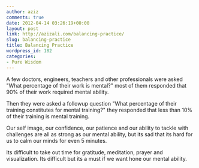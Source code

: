 ```yaml
---
author: aziz
comments: true
date: 2012-04-14 03:26:19+00:00
layout: post
link: http://azizali.com/balancing-practice/
slug: balancing-practice
title: Balancing Practice
wordpress_id: 182
categories:
- Pure Wisdom
---
```


A few doctors, engineers, teachers and other professionals were asked "What percentage of their work is mental?" most of them responded that 90% of their work required mental ability.

Then they were asked a followup question "What percentage of their training constitutes for mental training?" they responded that less than 10% of their training is mental training.

Our self image, our confidence, our patience and our ability to tackle with challenges are all as strong as our mental ability, but its sad that its hard for us to calm our minds for even 5 minutes.

Its difficult to take out time for gratitude, meditation, prayer and visualization. Its difficult but its a must if we want hone our mental ability.
